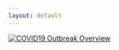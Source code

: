 ```yaml
---
layout: default
---
```


<div class='tableauPlaceholder' id='viz1717589197555' style='position: relative'>
<noscript><a href='#'>
<img alt='COVID19 Outbreak Overview ' src='https:&#47;&#47;public.tableau.com&#47;static&#47;images&#47;XG&#47;XGQDRKT6P&#47;1_rss.png' style='border: none' />
</a></noscript><object class='tableauViz'  style='display:none;'><param name='host_url' value='https%3A%2F%2Fpublic.tableau.com%2F' /> 
<param name='embed_code_version' value='3' /> <param name='path' value='shared&#47;XGQDRKT6P' /> <param name='toolbar' value='yes' />
<param name='static_image' value='https:&#47;&#47;public.tableau.com&#47;static&#47;images&#47;XG&#47;XGQDRKT6P&#47;1.png' /> <param name='animate_transition' value='yes' />
<param name='display_static_image' value='yes' /><param name='display_spinner' value='yes' /><param name='display_overlay' value='yes' />
<param name='display_count' value='yes' /><param name='language' value='zh-TW' /></object>
</div>                <script type='text/javascript'>                    
var divElement = document.getElementById('viz1717589197555'); 
var vizElement = divElement.getElementsByTagName('object')[0];                    
vizElement.style.width='100%';vizElement.style.height=(divElement.offsetWidth*0.75)+'px';                    
var scriptElement = document.createElement('script');                    
scriptElement.src = 'https://public.tableau.com/javascripts/api/viz_v1.js';                    
vizElement.parentNode.insertBefore(scriptElement, vizElement);                
</script>
